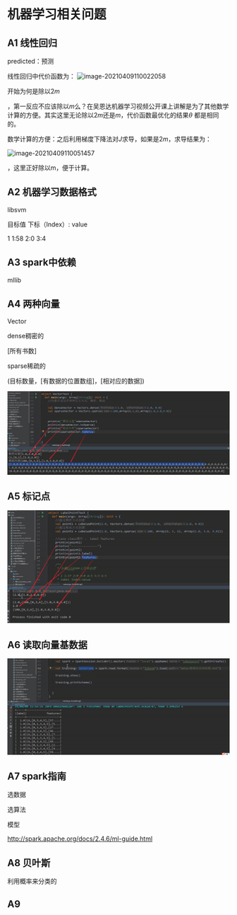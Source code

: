 # 机器学习相关问题

## A1 线性回归

predicted：预测

线性回归中代价函数为： 
 ![image-20210409110022058](C:%5CUsers%5CLenovo%5CAppData%5CRoaming%5CTypora%5Ctypora-user-images%5Cimage-20210409110022058.png)

开始为何是除以2*m*

，第一反应不应该除以*m*么？在吴恩达机器学习视频公开课上讲解是为了其他数学计算的方便。其实这里无论除以2*m*还是*m*，代价函数最优化的结果*θ* 都是相同的。

数学计算的方便：之后利用梯度下降法对*J*求导，如果是2*m*，求导结果为：

![image-20210409110051457](C:%5CUsers%5CLenovo%5CAppData%5CRoaming%5CTypora%5Ctypora-user-images%5Cimage-20210409110051457.png)

，这里正好除以m，便于计算。

## A2 机器学习数据格式

libsvm

目标值 下标（Index）: value

1 1:58 2:0 3:4

## A3 spark中依赖

mllib

## A4 两种向量

Vector

dense稠密的

[所有书数]

sparse稀疏的

(目标数量，[有数据的位置数组]，[相对应的数据])

![image-20210409115051851](%E6%9C%BA%E5%99%A8%E5%AD%A6%E4%B9%A0%E7%9B%B8%E5%85%B3%E9%97%AE%E9%A2%98.assets/image-20210409115051851.png)

## A5 标记点

![image-20210409115342383](%E6%9C%BA%E5%99%A8%E5%AD%A6%E4%B9%A0%E7%9B%B8%E5%85%B3%E9%97%AE%E9%A2%98.assets/image-20210409115342383.png)

## A6 读取向量基数据

![image-20210409115556143](%E6%9C%BA%E5%99%A8%E5%AD%A6%E4%B9%A0%E7%9B%B8%E5%85%B3%E9%97%AE%E9%A2%98.assets/image-20210409115556143.png)

## A7 spark指南

选数据

选算法

模型

http://spark.apache.org/docs/2.4.6/ml-guide.html

## A8 贝叶斯

利用概率来分类的

## A9 

